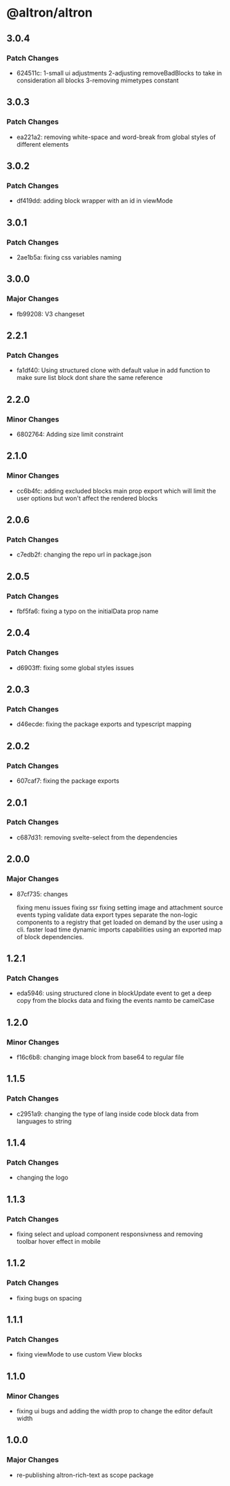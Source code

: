 # @altron/altron

## 3.0.4

### Patch Changes

- 624511c:
  1-small ui adjustments
  2-adjusting removeBadBlocks to take in consideration all blocks
  3-removing mimetypes constant

## 3.0.3

### Patch Changes

- ea221a2: removing white-space and word-break from global styles of different elements

## 3.0.2

### Patch Changes

- df419dd: adding block wrapper with an id in viewMode

## 3.0.1

### Patch Changes

- 2ae1b5a: fixing css variables naming

## 3.0.0

### Major Changes

- fb99208: V3 changeset

## 2.2.1

### Patch Changes

- fa1df40: Using structured clone with default value in add function to make sure list block dont share the same reference

## 2.2.0

### Minor Changes

- 6802764: Adding size limit constraint

## 2.1.0

### Minor Changes

- cc6b4fc: adding excluded blocks main prop export which will limit the user options but won't affect the rendered blocks

## 2.0.6

### Patch Changes

- c7edb2f: changing the repo url in package.json

## 2.0.5

### Patch Changes

- fbf5fa6: fixing a typo on the initialData prop name

## 2.0.4

### Patch Changes

- d6903ff: fixing some global styles issues

## 2.0.3

### Patch Changes

- d46ecde: fixing the package exports and typescript mapping

## 2.0.2

### Patch Changes

- 607caf7: fixing the package exports

## 2.0.1

### Patch Changes

- c687d31: removing svelte-select from the dependencies

## 2.0.0

### Major Changes

- 87cf735: changes

  fixing menu issues
  fixing ssr
  fixing setting image and attachment source
  events typing
  validate data
  export types
  separate the non-logic components to a registry that get loaded on demand by the user using a cli.
  faster load time
  dynamic imports capabilities using an exported map of block dependencies.

## 1.2.1

### Patch Changes

- eda5946: using structured clone in blockUpdate event to get a deep copy from the blocks data and fixing the events namto be camelCase

## 1.2.0

### Minor Changes

- f16c6b8: changing image block from base64 to regular file

## 1.1.5

### Patch Changes

- c2951a9: changing the type of lang inside code block data from languages to string

## 1.1.4

### Patch Changes

- changing the logo

## 1.1.3

### Patch Changes

- fixing select and upload component responsivness and removing toolbar hover effect in mobile

## 1.1.2

### Patch Changes

- fixing bugs on spacing

## 1.1.1

### Patch Changes

- fixing viewMode to use custom View blocks

## 1.1.0

### Minor Changes

- fixing ui bugs and adding the width prop to change the editor default width

## 1.0.0

### Major Changes

- re-publishing altron-rich-text as scope package

